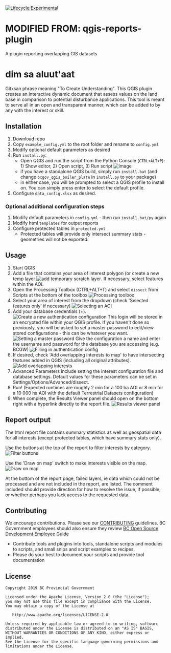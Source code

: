 [![Lifecycle:Experimental](https://img.shields.io/badge/Lifecycle-Experimental-339999)](<Redirect-URL>)
# MODIFIED FROM: qgis-reports-plugin
A plugin reporting overlapping GIS datasets

# dim sa aluut'aat
Gitxsan phrase meaning "To Create Understanding". This QGIS plugin creates an interactive dynamic document that assess values on the land base in comparison to potential disturbance applications. This tool is meant to serve all in an open and transparent manner, which can be added to by any with the interest or skill.


## Installation
1. Download repo
2. Copy `example_config.yml` to the root folder and rename to `config.yml`
3. Modify optional default parameters as desired
4. Run `install.py`:
    - Open QGIS and run the script from the Python Console (`CTRL+ALT+P`): 1) Show editor, 2) Open script, 3) Run script
    ![image](https://user-images.githubusercontent.com/38586679/175171494-0aa1e977-ed1f-49f0-b31d-d0f33d5deee0.png)
    - if you have a standalone QGIS build, simply run `install.bat` (and change `bcgov_qgis_boiler_plate` in `install.py` to your package)
    - in either case, you will be prompted to select a QGIS profile to install on. You can simply press enter to select the default profile.
5. Configure `data_config.xlsx` as desired. 
<!-- TODO - add more explanation on data config. -->

### Optional additional configuration steps
1. Modify default parameters in `config.yml` - then run `install.bat/py` again
2. Modify html `templates` for output reports
3. Configure protected tables in `protected.yml`
    - Protected tables will provide only intersect summary stats - geometries will not be exported.

## Usage
1. Start QGIS
2. Add a file that contains your area of interest polygon (or create a new temp layer ![add temporary scratch layer](https://user-images.githubusercontent.com/38586679/177222992-26296bd0-e5fb-4f2f-9a70-5b1aa700de27.png). If necessary, select features within the AOI.
3. Open the Processing Toolbox (CTRL+ALT+T) and select `dissect` from Scripts at the bottom of the toolbox
![Processing toolbox](https://user-images.githubusercontent.com/38586679/177223206-ca622e66-5db8-4a51-af80-df61e8caf1df.png)
4. Select your area of interest from the dropdown (check 'Selected features only' if necessary)
![Selecting an AOI](https://user-images.githubusercontent.com/38586679/177374788-f756326c-eb65-4dcc-911e-ab142aeffbf4.png)
5. Add your database credentials (+).  
![Create a new authentication configuration](https://user-images.githubusercontent.com/38586679/177375117-ceb17315-fd07-4aed-805e-bfb7d087aa47.png)
This login will be stored in an encrypted file within your QGIS profile. If you haven't done so previously, you will be asked to set a master password to edit/view stored configurations - this can be whatever you want.
![Setting a master password](https://user-images.githubusercontent.com/38586679/177377128-dd3c051d-5dd7-4f45-b0f0-fd495d348ea5.png)
Give the configuration a name and enter the username and password for the database you are accessing (e.g. BCGW)
![Filling in authentication config](https://user-images.githubusercontent.com/38586679/177375401-11d08a33-5465-414f-835e-d5d317d6bc05.png)
6. If desired, check 'Add overlapping interests to map' to have intersecting features added in QGIS (including all original attributes).
![Add overlapping interests](https://user-images.githubusercontent.com/38586679/177377485-1dd734a9-06f8-44e0-9316-aa52340d783b.png)
7. Advanced Parameters include setting the interest configuration file and database settings. Default values for these parameters can be set in Settings/Options/Advanced/dissect.
8. Run! (Expected runtimes are roughly 2 min for a 100 ha AOI or 8 min for a 10 000 ha AOI with the default Terrestrial Datasets configuration)
9. When complete, the Results Viewer panel should open on the bottom right with a hyperlink directly to the report file.
![Results viewer panel](https://user-images.githubusercontent.com/38586679/177389872-c55e4cf4-e0e1-4553-8622-44ad9c951e89.png)

## Report output
The html report file contains summary statistics as well as geospatial data for all interests (except protected tables, which have summary stats only).

Use the buttons at the top of the report to filter interests by category.
![Filter buttons](https://user-images.githubusercontent.com/38586679/177390507-469f28d5-7507-4057-856f-cb910a36a486.png)

Use the 'Draw on map' switch to make interests visible on the map.
![Draw on map](https://user-images.githubusercontent.com/38586679/177390793-9de875e4-67ee-4916-b0fd-f6c9ac491651.png)

At the bottom of the report page, failed layers, ie data which could not be processed and are not included in the report, are listed. The comment included should provide direction for how to resolve the issue, if possible, or whether perhaps you lack access to the requested data.

## Contributing
We encourage contributions. Please see our [CONTRIBUTING](https://github.com/bcgov/gis-pantry/blob/master/CONTRIBUTING.md) guidelines. BC Government employees should also ensure they review [BC Open Source Development Employee Guide](https://github.com/bcgov/BC-Policy-Framework-For-GitHub/blob/master/BC-Open-Source-Development-Employee-Guide/README.md) 
* Contribute tools and plugins into tools, standalone scripts and modules to scripts, and small snips and script examples to recipes.
* Please do your best to document your scripts and provide tool documentation 

## License
    Copyright 2019 BC Provincial Government

    Licensed under the Apache License, Version 2.0 (the "License");
    you may not use this file except in compliance with the License.
    You may obtain a copy of the License at

       http://www.apache.org/licenses/LICENSE-2.0

    Unless required by applicable law or agreed to in writing, software
    distributed under the License is distributed on an "AS IS" BASIS,
    WITHOUT WARRANTIES OR CONDITIONS OF ANY KIND, either express or implied.
    See the License for the specific language governing permissions and
    limitations under the License.
